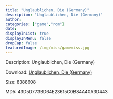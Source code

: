 ```yaml
---
title: "Unglaublichen, Die (Germany)"
description: "Unglaublichen, Die (Germany)"
author: 
categories: ["game","rom"]
date: 
displayInList: true
displayInMenu: false
dropCap: false
featuredImage: /img/miss/gamemiss.jpg
---
```


Description: Unglaublichen, Die (Germany)

Download: <a style="text-decoration:underline;" href="https://mega.nz/#!XCIiQCAS!vwoIXeSnxS4ZKanHBNlKu0ofzBWT_3NCFwjRLVLtGdk" target = "_blank" rel = "nofollow" > Unglaublichen, Die (Germany)</a>

Size: 8388608

MD5: 43D5D773BD64E23615C0B84A40A3D443

